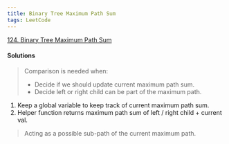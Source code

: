 ```yaml
---
title: Binary Tree Maximum Path Sum
tags: LeetCode
---
```


[124. Binary Tree Maximum Path Sum](https://leetcode.com/problems/binary-tree-maximum-path-sum/)

#### Solutions
> Comparison is needed when:
> - Decide if we should update current maximum path sum.  
> - Decide left or right child can be part of the maximum path.  

1. Keep a global variable to keep track of current maximum path sum.  
2. Helper function returns maximum path sum of left / right child + current val.  
> Acting as a possible sub-path of the current maximum path.
